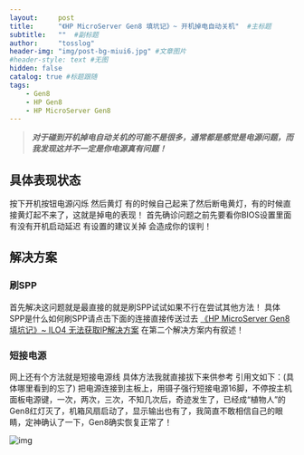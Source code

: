 ```yaml
---
layout:     post 
title:      "《HP MicroServer Gen8 填坑记》~ 开机掉电自动关机"  #主标题
subtitle:   ""  #副标题
author:     "tosslog" 
header-img: "img/post-bg-miui6.jpg" #文章图片
#header-style: text #无图
hidden: false
catalog: true #标题跟随
tags: 
    - Gen8
    - HP Gen8
    - HP MicroServer Gen8
---
```


> ***对于碰到开机掉电自动关机的可能不是很多，通常都是感觉是电源问题，而我发现这并不一定是你电源真有问题！***

## 具体表现状态
按下开机按钮电源闪烁 然后黄灯 有的时候自己起来了然后断电黄灯，有的时候直接黄灯起不来了，这就是掉电的表现！
首先确诊问题之前先要看你BIOS设置里面有没有开机启动延迟 有设置的建议关掉 会造成你的误判！

## 解决方案

### 刷SPP
首先解决这问题就是最直接的就是刷SPP试试如果不行在尝试其他方法！
具体SPP是什么如何刷SPP请点击下面的连接直接传送过去 [《HP MicroServer Gen8 填坑记》~  ILO4 无法获取IP解决方案]() 在第二个解决方案内有叙述！ 

### 短接电源
网上还有个方法就是短接电源线
具体方法我就直接拔下来供参考
引用文如下：(具体哪里看到的忘了)
把电源连接到主板上，用镊子强行短接电源16脚，不停按主机面板电源键，一次，两次，三次，不知几次后，奇迹发生了，已经成“植物人”的Gen8红灯灭了，机箱风扇启动了，显示输出也有了，我简直不敢相信自己的眼睛，定神确认了一下，Gen8确实恢复正常了！

![img](/blog/img/post-img/2020/11/05/529171715.png)
